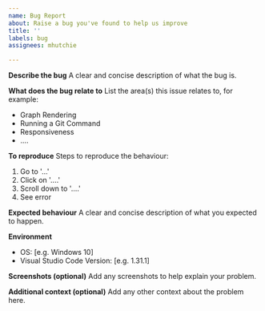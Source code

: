 ```yaml
---
name: Bug Report
about: Raise a bug you've found to help us improve
title: ''
labels: bug
assignees: mhutchie

---
```


**Describe the bug**
A clear and concise description of what the bug is.

**What does the bug relate to**
List the area(s) this issue relates to, for example:
- Graph Rendering
- Running a Git Command
- Responsiveness
- ....

**To reproduce**
Steps to reproduce the behaviour:
1. Go to '...'
2. Click on '....'
3. Scroll down to '....'
4. See error

**Expected behaviour**
A clear and concise description of what you expected to happen.

**Environment**
 - OS: [e.g. Windows 10]
 - Visual Studio Code Version: [e.g. 1.31.1]

**Screenshots (optional)**
Add any screenshots to help explain your problem.

**Additional context (optional)**
Add any other context about the problem here.
